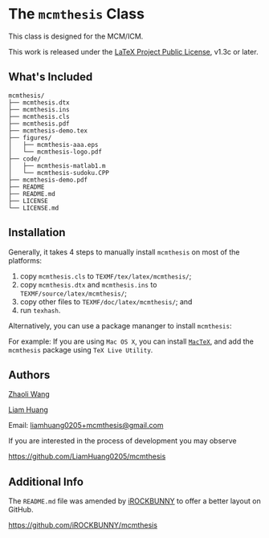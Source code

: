 # The `mcmthesis` Class

This class is designed for the MCM/ICM.

This work is released under the [LaTeX Project Public License](http://www.latex-project.org/lppl.txt), v1.3c or later.

## What's Included

```
mcmthesis/
├── mcmthesis.dtx
├── mcmthesis.ins
├── mcmthesis.cls
├── mcmthesis.pdf
├── mcmthesis-demo.tex
├── figures/
│   ├── mcmthesis-aaa.eps
│   └── mcmthesis-logo.pdf
├── code/
│   ├── mcmthesis-matlab1.m
│   └── mcmthesis-sudoku.CPP
├── mcmthesis-demo.pdf
├── README
├── README.md
├── LICENSE
└── LICENSE.md
```

## Installation

Generally, it takes 4 steps to manually install `mcmthesis` on most of the platforms:  
1. copy `mcmthesis.cls` to `TEXMF/tex/latex/mcmthesis/`;  
2. copy `mcmthesis.dtx` and `mcmthesis.ins` to `TEXMF/source/latex/mcmthesis/`;  
3. copy other files to `TEXMF/doc/latex/mcmthesis/`; and  
4. run `texhash`.

Alternatively, you can use a package mananger to install `mcmthesis`: 

For example: If you are using `Mac OS X`, you can install [`MacTeX`](http://www.tug.org/mactex/), and add the `mcmthesis` package using `TeX Live Utility`.

## Authors

[Zhaoli Wang][zhaoli]

[Liam Huang][liam-ctan]

Email: liamhuang0205+mcmthesis@gmail.com

If you are interested in the process of development you may observe

<https://github.com/LiamHuang0205/mcmthesis>

[zhaoli]: http://www.latexstudio.net/
[liam-ctan]: http://www.ctan.org/author/huang-l

## Additional Info

The `README.md` file was amended by [iROCKBUNNY][irb-github] to offer a better layout on GitHub.

<https://github.com/iROCKBUNNY/mcmthesis>

[irb-github]: https://github.com/iROCKBUNNY "iROCKBUNNY's GitHub"
